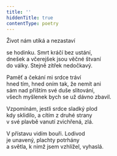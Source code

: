 ```yaml
---
title: ''
hiddenTitle: true
contentType: poetry
---
```


<section>

Život nám utíká a nezastaví

se hodinku. Smrt kráčí bez ustání,  
dnešek a včerejšek jsou věčné štvaní  
do války. Stejně zítřek nedočkavý.

</section>

<section>

Paměť a čekání mi srdce tráví  
hned tím, hned oním tak, že nemít ani  
sám nad příštím své duše slitování,  
všech myšlenek bych se už dávno zbavil.

</section>

<section>

Vzpomínám, jestli srdce sladký plod  
kdy sklidilo, a cítím z druhé strany  
v své plavbě vanutí zvichřená, zlá.

</section>

<section>

V přístavu vidím bouři. Lodivod  
je unavený, plachty potrhány  
a světla, k nimž jsem vzhlížel, vyhaslá.

</section>
